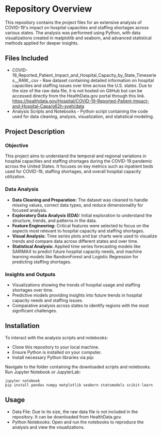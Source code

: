 # **Repository Overview**

This repository contains the project files for an extensive analysis of COVID-19's impact on hospital capacities and staffing shortages across various states. The analysis was performed using Python, with data visualizations created in matplotlib and seaborn, and advanced statistical methods applied for deeper insights.

## **Files Included**

- COVID-19_Reported_Patient_Impact_and_Hospital_Capacity_by_State_Timeseries__RAW_.csv - Raw dataset containing detailed information on hospital capacities and staffing issues over time across the U.S. states. Due to the size of the raw data file, it is not hosted on GitHub but can be accessed directly from the HealthData.gov portal through this link. https://healthdata.gov/Hospital/COVID-19-Reported-Patient-Impact-and-Hospital-Capa/g62h-syeh/data
- Analysis Scripts and Notebooks - Python script containing the code used for data cleaning, analysis, visualization, and statistical modeling.

## **Project Description**
### **Objective**

This project aims to understand the temporal and regional variations in hospital capacities and staffing shortages during the COVID-19 pandemic across the United States. It focuses on key metrics such as inpatient beds used for COVID-19, staffing shortages, and overall hospital capacity utilization.

### **Data Analysis**

- **Data Cleaning and Preparation:** The dataset was cleaned to handle missing values, correct data types, and reduce dimensionality for focused analysis.
- **Exploratory Data Analysis (EDA):** Initial exploration to understand the structure, trends, and patterns in the data.
- **Feature Engineering:** Critical features were selected to focus on the aspects most relevant to hospital capacity and staffing shortages.
- **Visual Analysis:** Time series plots and bar charts were used to visualize trends and compare data across different states and over time.
- **Statistical Analysis:** Applied time series forecasting models like SARIMAX to predict future hospital capacity needs, and machine learning models like RandomForest and Logistic Regression for predicting staffing shortages.

### **Insights and Outputs**

- Visualizations showing the trends of hospital usage and staffing shortages over time.
- Predictive models providing insights into future trends in hospital capacity needs and staffing issues.
- Comparative analysis across states to identify regions with the most significant challenges.

## **Installation**

To interact with the analysis scripts and notebooks:
- Clone this repository to your local machine.
- Ensure Python is installed on your computer.
- Install necessary Python libraries via pip:

Navigate to the folder containing the downloaded scripts and notebooks.
Run Jupyter Notebook or JupyterLab:

    jupyter notebook
    pip install pandas numpy matplotlib seaborn statsmodels scikit-learn

## **Usage**

- Data File: Due to its size, the raw data file is not included in the repository. It can be downloaded from HealthData.gov.
- Python Notebooks: Open and run the notebooks to reproduce the analysis and view the visualizations.
